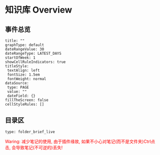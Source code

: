 # 知识库 Overview
## 事件总览
 ```contributionGraph
title: ""
graphType: default
dateRangeValue: 30
dateRangeType: LATEST_DAYS
startOfWeek: 1
showCellRuleIndicators: true
titleStyle:
  textAlign: left
  fontSize: 1.5em
  fontWeight: normal
dataSource:
  type: PAGE
  value: ""
  dateField: {}
fillTheScreen: false
cellStyleRules: []

```
## 目录区
```ccard
type: folder_brief_live
```

<font color="#ff0000">Waring: </font>
<font color="#ff0000">减少笔记的使用, 由于插件缘故, 如果不小心对笔记(而不是文件夹)Ctrl点击, 会导致笔记(不可逆的)丢失!</font>

